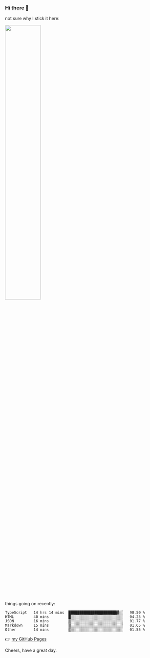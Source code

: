 ### Hi there 👋

not sure why I stick it here:

[<img width="48%" src="https://github-readme-stats.vercel.app/api?username=ykzhukian&show_icons=true&theme=dracula">](https://github.com/anuraghazra/github-readme-stats)


things going on recently:

<!--START_SECTION:waka-->

```text
TypeScript   14 hrs 14 mins  ██████████████████████▓░░   90.50 %
HTML         40 mins         █░░░░░░░░░░░░░░░░░░░░░░░░   04.25 %
JSON         16 mins         ▒░░░░░░░░░░░░░░░░░░░░░░░░   01.77 %
Markdown     15 mins         ▒░░░░░░░░░░░░░░░░░░░░░░░░   01.65 %
Other        14 mins         ▒░░░░░░░░░░░░░░░░░░░░░░░░   01.55 %
```

<!--END_SECTION:waka-->

👉 [my GitHub Pages](https://ykzhukian.github.io)

Cheers, have a great day.

